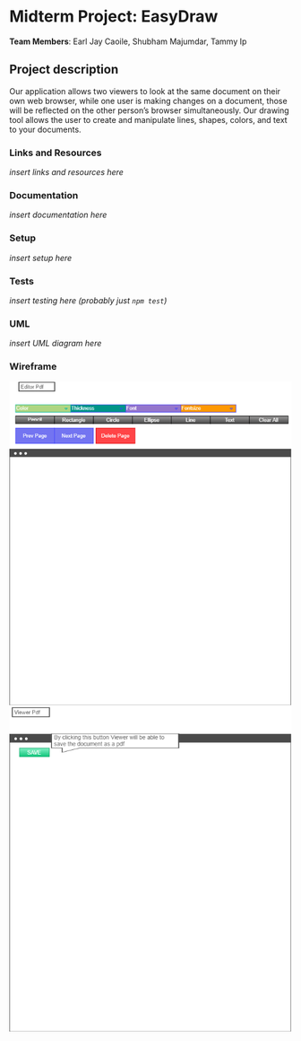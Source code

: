 # Midterm Project: EasyDraw

**Team Members**: Earl Jay Caoile, Shubham Majumdar, Tammy Ip

## Project description

Our application allows two viewers to look at the same document on their own web browser, while one user is making changes on a document, those will be reflected on the other person’s browser simultaneously. Our drawing tool allows the user to create and manipulate lines, shapes, colors, and text to your documents.

### Links and Resources

*insert links and resources here*

### Documentation

*insert documentation here*

### Setup

*insert setup here*

### Tests

*insert testing here (probably just `npm test`)*

### UML

*insert UML diagram here*

### Wireframe


![Wireframe Page 1](Wireframe_1.png)
![Wireframe Page 2](Wireframe_2.png)
